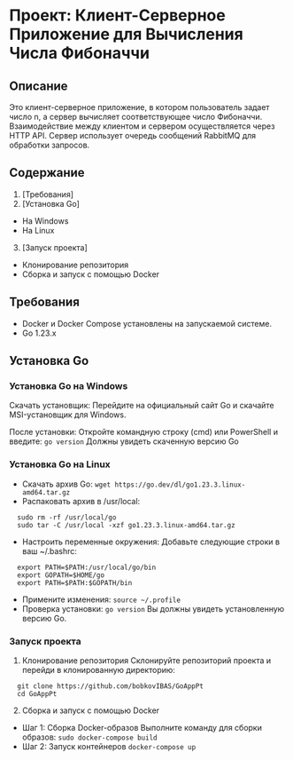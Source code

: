 # Проект: Клиент-Серверное Приложение для Вычисления Числа Фибоначчи
## Описание
Это клиент-серверное приложение, в котором пользователь задает число n, а сервер вычисляет соответствующее число Фибоначчи. Взаимодействие между клиентом и сервером осуществляется через HTTP API. Сервер использует очередь сообщений RabbitMQ для обработки запросов.

## Содержание
 1. [Требования]
 2. [Установка Go]
   - На Windows
   - На Linux
 3. [Запуск проекта]
   - Клонирование репозитория
   - Сборка и запуск с помощью Docker
     
## Требования
 - Docker и Docker Compose установлены на запускаемой системе.
 - Go 1.23.х
   
## Установка Go
  ### Установка Go на Windows
  Скачать установщик:
  Перейдите на официальный сайт Go и скачайте MSI-установщик для Windows.
  
  После установки:
  Откройте командную строку (cmd) или PowerShell и введите:
  `go version`
  Должны увидеть скаченную версию Go

  ### Установка Go на Linux
  - Скачать архив Go:   `wget https://go.dev/dl/go1.23.3.linux-amd64.tar.gz`
  - Распаковать архив в /usr/local:
  ```
    sudo rm -rf /usr/local/go
    sudo tar -C /usr/local -xzf go1.23.3.linux-amd64.tar.gz
  ```
  - Настроить переменные окружения: Добавьте следующие строки в ваш ~/.bashrc:
  ```
    export PATH=$PATH:/usr/local/go/bin
    export GOPATH=$HOME/go
    export PATH=$PATH:$GOPATH/bin
  ```
  - Примените изменения:
    `source ~/.profile`
  - Проверка установки:
    `go version`
  Вы должны увидеть установленную версию Go.

### Запуск проекта
1. Клонирование репозитория
Склонируйте репозиторий проекта и перейди в клонированную директорию:
```
  git clone https://github.com/bobkovIBAS/GoAppPt
  cd GoAppPt
```
2. Сборка и запуск с помощью Docker
- Шаг 1: Сборка Docker-образов
Выполните команду для сборки образов:
```sudo docker-compose build```
- Шаг 2: Запуск контейнеров
```docker-compose up```
